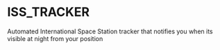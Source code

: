 # ISS_TRACKER
Automated International Space Station  tracker that notifies you when its visible  at night from your position
